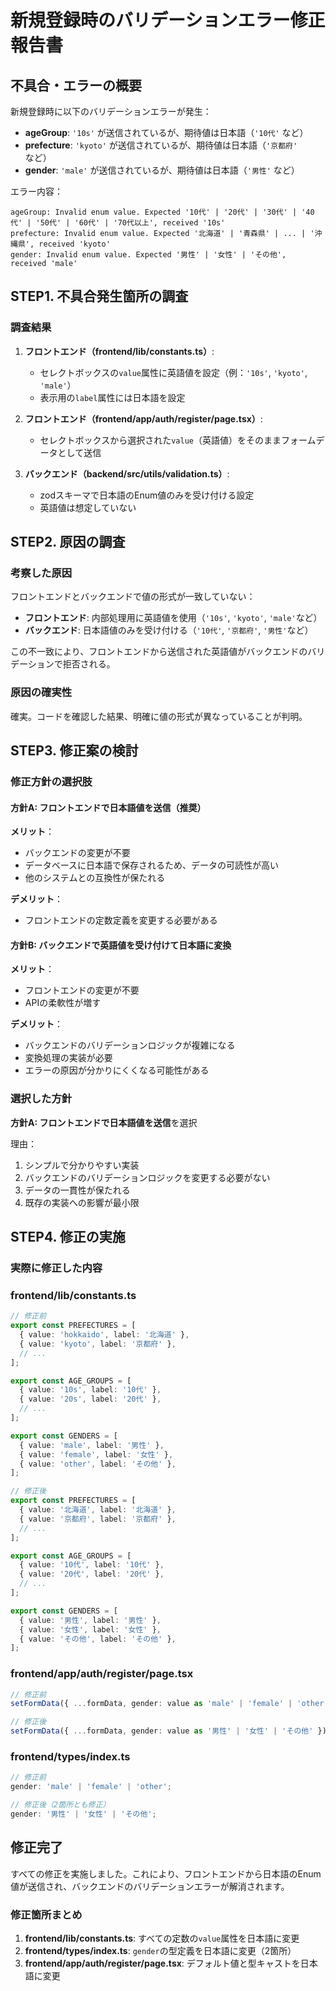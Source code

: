 # 新規登録時のバリデーションエラー修正報告書

## 不具合・エラーの概要

新規登録時に以下のバリデーションエラーが発生：
- **ageGroup**: `'10s'` が送信されているが、期待値は日本語（`'10代'` など）
- **prefecture**: `'kyoto'` が送信されているが、期待値は日本語（`'京都府'` など）
- **gender**: `'male'` が送信されているが、期待値は日本語（`'男性'` など）

エラー内容：
```
ageGroup: Invalid enum value. Expected '10代' | '20代' | '30代' | '40代' | '50代' | '60代' | '70代以上', received '10s'
prefecture: Invalid enum value. Expected '北海道' | '青森県' | ... | '沖縄県', received 'kyoto'
gender: Invalid enum value. Expected '男性' | '女性' | 'その他', received 'male'
```

## STEP1. 不具合発生箇所の調査

### 調査結果
1. **フロントエンド（frontend/lib/constants.ts）**:
   - セレクトボックスの`value`属性に英語値を設定（例：`'10s'`, `'kyoto'`, `'male'`）
   - 表示用の`label`属性には日本語を設定

2. **フロントエンド（frontend/app/auth/register/page.tsx）**:
   - セレクトボックスから選択された`value`（英語値）をそのままフォームデータとして送信

3. **バックエンド（backend/src/utils/validation.ts）**:
   - zodスキーマで日本語のEnum値のみを受け付ける設定
   - 英語値は想定していない

## STEP2. 原因の調査

### 考察した原因
フロントエンドとバックエンドで値の形式が一致していない：
- **フロントエンド**: 内部処理用に英語値を使用（`'10s'`, `'kyoto'`, `'male'`など）
- **バックエンド**: 日本語値のみを受け付ける（`'10代'`, `'京都府'`, `'男性'`など）

この不一致により、フロントエンドから送信された英語値がバックエンドのバリデーションで拒否される。

### 原因の確実性
確実。コードを確認した結果、明確に値の形式が異なっていることが判明。

## STEP3. 修正案の検討

### 修正方針の選択肢

#### 方針A: フロントエンドで日本語値を送信（推奨）
**メリット**：
- バックエンドの変更が不要
- データベースに日本語で保存されるため、データの可読性が高い
- 他のシステムとの互換性が保たれる

**デメリット**：
- フロントエンドの定数定義を変更する必要がある

#### 方針B: バックエンドで英語値を受け付けて日本語に変換
**メリット**：
- フロントエンドの変更が不要
- APIの柔軟性が増す

**デメリット**：
- バックエンドのバリデーションロジックが複雑になる
- 変換処理の実装が必要
- エラーの原因が分かりにくくなる可能性がある

### 選択した方針
**方針A: フロントエンドで日本語値を送信**を選択

理由：
1. シンプルで分かりやすい実装
2. バックエンドのバリデーションロジックを変更する必要がない
3. データの一貫性が保たれる
4. 既存の実装への影響が最小限

## STEP4. 修正の実施

### 実際に修正した内容

### frontend/lib/constants.ts
```typescript
// 修正前
export const PREFECTURES = [
  { value: 'hokkaido', label: '北海道' },
  { value: 'kyoto', label: '京都府' },
  // ...
];

export const AGE_GROUPS = [
  { value: '10s', label: '10代' },
  { value: '20s', label: '20代' },
  // ...
];

export const GENDERS = [
  { value: 'male', label: '男性' },
  { value: 'female', label: '女性' },
  { value: 'other', label: 'その他' },
];

// 修正後
export const PREFECTURES = [
  { value: '北海道', label: '北海道' },
  { value: '京都府', label: '京都府' },
  // ...
];

export const AGE_GROUPS = [
  { value: '10代', label: '10代' },
  { value: '20代', label: '20代' },
  // ...
];

export const GENDERS = [
  { value: '男性', label: '男性' },
  { value: '女性', label: '女性' },
  { value: 'その他', label: 'その他' },
];
```

### frontend/app/auth/register/page.tsx
```typescript
// 修正前
setFormData({ ...formData, gender: value as 'male' | 'female' | 'other' })

// 修正後
setFormData({ ...formData, gender: value as '男性' | '女性' | 'その他' })
```

### frontend/types/index.ts
```typescript
// 修正前
gender: 'male' | 'female' | 'other';

// 修正後（2箇所とも修正）
gender: '男性' | '女性' | 'その他';
```

## 修正完了

すべての修正を実施しました。これにより、フロントエンドから日本語のEnum値が送信され、バックエンドのバリデーションエラーが解消されます。

### 修正箇所まとめ
1. **frontend/lib/constants.ts**: すべての定数の`value`属性を日本語に変更
2. **frontend/types/index.ts**: `gender`の型定義を日本語に変更（2箇所）
3. **frontend/app/auth/register/page.tsx**: デフォルト値と型キャストを日本語に変更